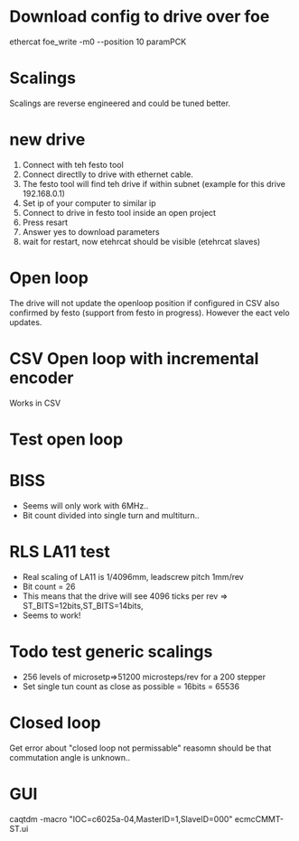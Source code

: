 
# Download config to drive over foe
ethercat foe_write -m0 --position 10 paramPCK 


# Scalings 
Scalings are reverse engineered and could be tuned better.

# new drive
1. Connect with teh festo tool
2. Connect directlly to drive with ethernet cable.
3. The festo tool will find teh drive if within subnet (example for this drive 192.168.0.1)
4. Set ip of your computer to similar ip
5. Connect to drive in festo tool inside an open project
6. Press resart
7. Answer yes to download parameters
8. wait for restart, now etehrcat should be visible (etehrcat slaves)

# Open loop
The drive will not update the openloop position if configured in CSV also confirmed by festo (support from festo in progress). However the eact velo updates.

# CSV Open loop with incremental encoder
Works in CSV



# Test open loop 


#  BISS
* Seems will only work with 6MHz..
* Bit count divided into single turn and multiturn..

# RLS LA11 test
* Real scaling of LA11 is 1/4096mm, leadscrew pitch 1mm/rev 
* Bit count = 26
* This means that the drive will see 4096 ticks per rev => ST_BITS=12bits,ST_BITS=14bits, 
* Seems to work!





# Todo test generic scalings
* 256 levels of microsetp=>51200 microsteps/rev for a 200 stepper
* Set single tun count as close as possible = 16bits = 65536



# Closed loop
Get error about "closed loop not permissable" reasomn should be that commutation angle is unknown..



# GUI

caqtdm -macro "IOC=c6025a-04,MasterID=1,SlaveID=000" ecmcCMMT-ST.ui 





